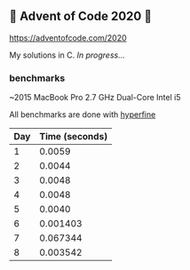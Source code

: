 ## 🎄 Advent of Code 2020 🎄
https://adventofcode.com/2020

My solutions in C. *In progress...*


### benchmarks
~2015 MacBook Pro 2.7 GHz Dual-Core Intel i5

All benchmarks are done with [hyperfine](https://github.com/sharkdp/hyperfine)

| Day | Time (seconds) |
|-----|----------------|
| 1   | 0.0059         |
| 2   | 0.0044         |
| 3   | 0.0048         |
| 4   | 0.0048         |
| 5   | 0.0040         |
| 6   | 0.001403       |
| 7   | 0.067344       |
| 8   | 0.003542       |
